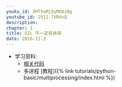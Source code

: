 ```yaml
---
youku_id: XMTYwMjQyMDAzNg
youtube_id: 2511-7VR4nQ
description: 
chapter: 1
title: GIL 不一定有效率
date: 2016-11-3
---
```

* 学习资料:
  * [相关代码](https://github.com/MorvanZhou/tutorials/blob/master/threadingTUT/thread5_GIL.py)
  * 多进程 [教程]({% link tutorials/python-basic/multiprocessing/index.html %})

